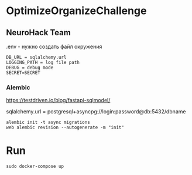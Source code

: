 # OptimizeOrganizeChallenge

## NeuroHack Team

.env - нужно создать файл окружения

```
DB_URL = sqlalchemy.url
LOGGING_PATH = log file path
DEBUG = debug mode
SECRET=SECRET
```

### Alembic

https://testdriven.io/blog/fastapi-sqlmodel/

sqlalchemy.url = postgresql+asyncpg://login:password@db:5432/dbname

```shell
alembic init -t async migrations
web alembic revision --autogenerate -m "init"
```

# Run

```shell
sudo docker-compose up
```
